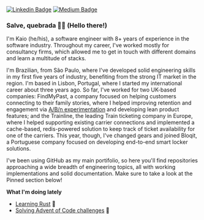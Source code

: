 [![Linkedin Badge](https://img.shields.io/badge/LinkedIn-0077B5?style=for-the-badge&logo=linkedin&logoColor=white)](https://www.linkedin.com/in/kaio-silveira/)
[![Medium Badge](https://img.shields.io/badge/Medium-12100E?style=for-the-badge&logo=medium&logoColor=white)](https://medium.com/@kaiosilveira)

### Salve, quebrada ✊🏽 (Hello there!)

I'm Kaio (he/his), a software engineer with 8+ years of experience in the software industry. Throughout my career, I've worked mostly for consultancy firms, which allowed me to get in touch with different domains and learn a multitude of stacks.

I'm Brazilian, from São Paulo, where I've developed solid engineering skills in my first five years of industry, benefiting from the strong IT market in the region. I'm based in Lisbon, Portugal, where I started my international career about three years ago. So far, I've worked for two UK-based companies: FindMyPast, a company focused on helping customers connecting to their family stories, where I helped improving retention and engagement via [A/B/n experimentation](https://github.com/kaiosilveira/ab-testing-web-app) and developing lean product features; and the Trainline, the leading Train ticketing company in Europe, where I helped supporting existing carrier connections and implemented a cache-based, redis-powered solution to keep track of ticket availability for one of the carriers. This year, though, I've changed gears and joined Bloqit, a Portuguese company focused on developing end-to-end smart locker solutions.

I've been using GitHub as my main portifolio, so here you'll find repositories approaching a wide breadth of engineering topics, all with working implementations and solid documentation. Make sure to take a look at the Pinned section below!

**What I'm doing lately**
- [Learning Rust](https://github.com/kaiosilveira/the-rust-programming-language) 🦀
- [Solving Advent of Code challenges](https://github.com/kaiosilveira/advent-of-code-2022) 🎄

